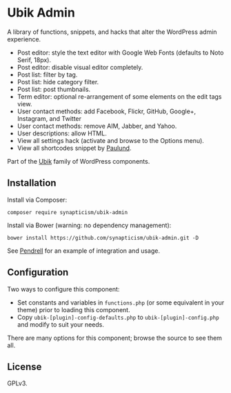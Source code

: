 # Ubik Admin

A library of functions, snippets, and hacks that alter the WordPress admin experience.

* Post editor: style the text editor with Google Web Fonts (defaults to Noto Serif, 18px).
* Post editor: disable visual editor completely.
* Post list: filter by tag.
* Post list: hide category filter.
* Post list: post thumbnails.
* Term editor: optional re-arrangement of some elements on the edit tags view.
* User contact methods: add Facebook, Flickr, GitHub, Google+, Instagram, and Twitter
* User contact methods: remove AIM, Jabber, and Yahoo.
* User descriptions: allow HTML.
* View all settings hack (activate and browse to the Options menu).
* View all shortcodes snippet by [Paulund](http://www.paulund.co.uk).

Part of the [Ubik](https://github.com/synapticism/ubik) family of WordPress components.



## Installation

Install via Composer:

```composer require synapticism/ubik-admin```

Install via Bower (warning: no dependency management):

```bower install https://github.com/synapticism/ubik-admin.git -D```

See [Pendrell](https://github.com/synapticism/pendrell) for an example of integration and usage.



## Configuration

Two ways to configure this component:

* Set constants and variables in `functions.php` (or some equivalent in your theme) prior to loading this component.
* Copy `ubik-[plugin]-config-defaults.php` to `ubik-[plugin]-config.php` and modify to suit your needs.

There are many options for this component; browse the source to see them all.



## License

GPLv3.
